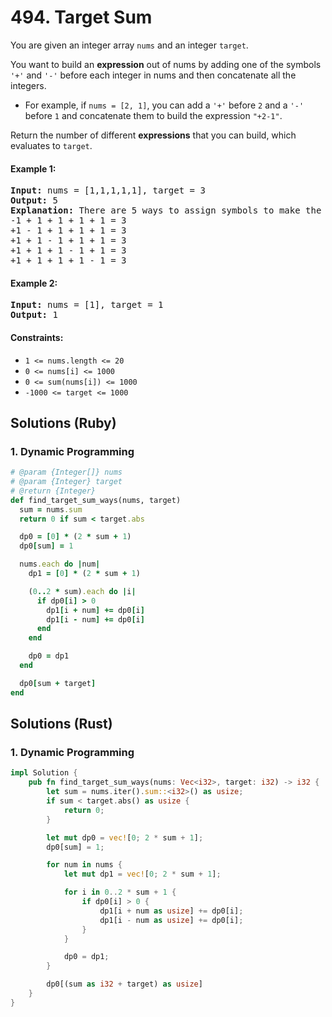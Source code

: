 # 494. Target Sum
You are given an integer array `nums` and an integer `target`.

You want to build an **expression** out of nums by adding one of the symbols `'+'` and `'-'` before each integer in nums and then concatenate all the integers.
* For example, if `nums = [2, 1]`, you can add a `'+'` before `2` and a `'-'` before `1` and concatenate them to build the expression `"+2-1"`.

Return the number of different **expressions** that you can build, which evaluates to `target`.

#### Example 1:
<pre>
<strong>Input:</strong> nums = [1,1,1,1,1], target = 3
<strong>Output:</strong> 5
<strong>Explanation:</strong> There are 5 ways to assign symbols to make the sum of nums be target 3.
-1 + 1 + 1 + 1 + 1 = 3
+1 - 1 + 1 + 1 + 1 = 3
+1 + 1 - 1 + 1 + 1 = 3
+1 + 1 + 1 - 1 + 1 = 3
+1 + 1 + 1 + 1 - 1 = 3
</pre>

#### Example 2:
<pre>
<strong>Input:</strong> nums = [1], target = 1
<strong>Output:</strong> 1
</pre>

#### Constraints:
* `1 <= nums.length <= 20`
* `0 <= nums[i] <= 1000`
* `0 <= sum(nums[i]) <= 1000`
* `-1000 <= target <= 1000`

## Solutions (Ruby)

### 1. Dynamic Programming
```Ruby
# @param {Integer[]} nums
# @param {Integer} target
# @return {Integer}
def find_target_sum_ways(nums, target)
  sum = nums.sum
  return 0 if sum < target.abs

  dp0 = [0] * (2 * sum + 1)
  dp0[sum] = 1

  nums.each do |num|
    dp1 = [0] * (2 * sum + 1)

    (0..2 * sum).each do |i|
      if dp0[i] > 0
        dp1[i + num] += dp0[i]
        dp1[i - num] += dp0[i]
      end
    end

    dp0 = dp1
  end

  dp0[sum + target]
end
```

## Solutions (Rust)

### 1. Dynamic Programming
```Rust
impl Solution {
    pub fn find_target_sum_ways(nums: Vec<i32>, target: i32) -> i32 {
        let sum = nums.iter().sum::<i32>() as usize;
        if sum < target.abs() as usize {
            return 0;
        }

        let mut dp0 = vec![0; 2 * sum + 1];
        dp0[sum] = 1;

        for num in nums {
            let mut dp1 = vec![0; 2 * sum + 1];

            for i in 0..2 * sum + 1 {
                if dp0[i] > 0 {
                    dp1[i + num as usize] += dp0[i];
                    dp1[i - num as usize] += dp0[i];
                }
            }

            dp0 = dp1;
        }

        dp0[(sum as i32 + target) as usize]
    }
}
```
